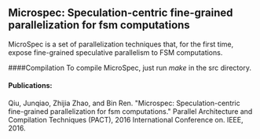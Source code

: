 ## Microspec: Speculation-centric fine-grained parallelization for fsm computations

MicroSpec is a set of parallelization techniques that, for the first time, expose fine-grained speculative parallelism to FSM computations.


####Compilation
To compile MicroSpec, just run *make* in the src directory.

#### Publications:
Qiu, Junqiao, Zhijia Zhao, and Bin Ren. "Microspec: Speculation-centric fine-grained parallelization for fsm computations." Parallel Architecture and Compilation Techniques (PACT), 2016 International Conference on. IEEE, 2016.
